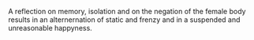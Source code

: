 A reflection on memory, isolation and on the negation of the female body results
in an alternernation of static and frenzy and in a suspended and 
unreasonable happyness.